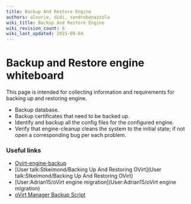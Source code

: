 ```yaml
---
title: Backup And Restore Engine
authors: alourie, didi, sandrobonazzola
wiki_title: Backup And Restore Engine
wiki_revision_count: 6
wiki_last_updated: 2015-09-04
---
```


# Backup and Restore engine whiteboard

This page is intended for collecting information and requirements for backing up and restoring engine.

*   Backup database.
*   Backup certificates that need to be backed up.
*   Identify and backup all the config files for the configured engine.
*   Verify that engine-cleanup cleans the system to the initial state; if not open a corresponding bug per each problem.

### Useful links

*   [Ovirt-engine-backup](Ovirt-engine-backup)
*   [User talk:Stkeimond/Backing Up And Restoring OVirt](User talk:Stkeimond/Backing Up And Restoring OVirt)
*   [User:Adrian15/oVirt engine migration](User:Adrian15/oVirt engine migration)
*   [oVirt Manager Backup Script](http://learnlinuxchennai.blogspot.it/2015/08/ovirt-manager-backup-script.html?m=1)
